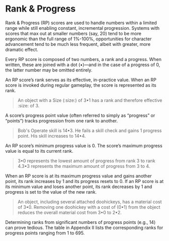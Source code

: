 # Rank & Progress

Rank & Progress (RP) scores are used to handle numbers within a limited range while still enabling constant, incremental progression. Systems with scores that max out at smaller numbers (say, 20) tend to be more ergonomic than the full range of 1%-100%, opportunities for character advancement tend to be much less frequent, albeit with greater, more dramatic effect.

Every RP score is composed of two numbers, a rank and a progress. When written, these are joined with a dot (•)—and in the case of a progress of 0, the latter number may be omitted entirely.

An RP score’s rank serves as its effective, in-practice value. When an RP score is invoked during regular gameplay, the score is represented as its rank.

> An object with a Size (:size:) of 3•1 has a rank and therefore effective :size: of 3.

A score’s progress point value (often referred to simply as “progress” or “points”) tracks progression from one rank to another.

> Bob's Operate skill is 14•3. He fails a skill check and gains 1 progress point. His skill increases to 14•4.

An RP score’s minimum progress value is 0. The score’s maximum progress value is equal to its current rank.

> 3•0 represents the lowest amount of progress from rank 3 to rank 4.3•3 represents the maximum amount of progress from 3 to 4.

When an RP score is at its maximum progress value and gains another point, its rank increases by 1 and its progress resets to 0. If an RP score is at its minimum value and loses another point, its rank decreases by 1 and progress is set to the value of the new rank.

> An object, including several attached doohickeys, has a material cost of 3•0. Removing one doohickey with a cost of (0•1) from the object reduces the overall material cost from 3•0 to 2•2.

Determining ranks from significant numbers of progress points (e.g., 14) can prove tedious. The table in Appendix II lists the corresponding ranks for progress points ranging from 1 to 695.
